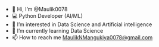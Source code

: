 - 👋 Hi, I’m @Maulik0078
- 💻 Python Developer (AI/ML)
- 👀 I’m interested in Data Science and Artificial intelligence
- 🌱 I’m currently learning Data Science
- 📫 How to reach me MaulikNMangukiya0078@gmail.com

<!---
Maulik0078/Maulik0078 is a ✨ special ✨ repository because its `README.md` (this file) appears on your GitHub profile.
You can click the Preview link to take a look at your changes.
--->
